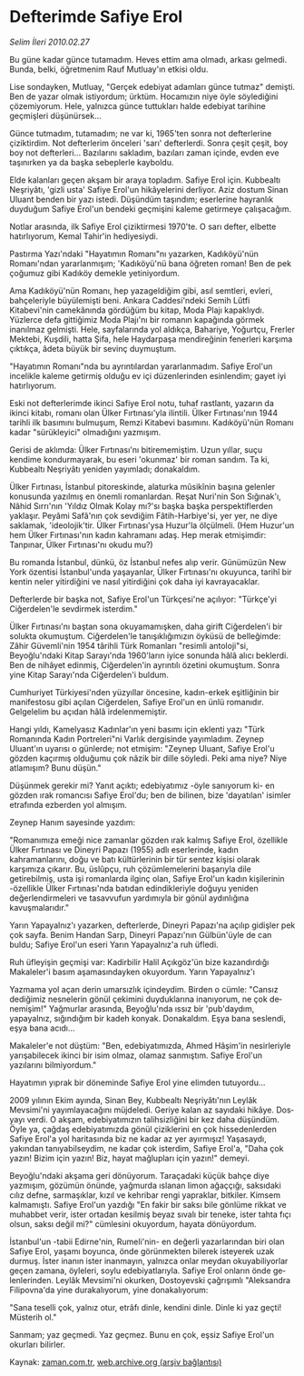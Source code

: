# Defterimde Safiye Erol

*Selim İleri 2010.02.27*

<tr><td class="metin" colspan="2" style="padding-top: 20px; padding-left: 5px; ">Bu güne kadar günce tutamadım. Heves ettim ama olmadı, arkası gelmedi. Bunda, belki, öğret­menim Rauf Mutluay'ın etkisi oldu.</td></tr><tr><td class="metin" colspan="2" style="padding-top: 20px; padding-left: 5px; "><p>Lise sonday­ken, Mutluay, "Gerçek edebiyat adamları günce tutmaz" demişti. Ben de yazar olmak istiyordum; ürktüm. Hocamızın niye öyle söylediğini çözemiyo­rum. Hele, yalnızca günce tuttukları halde edebi­yat tarihine geçmişleri düşünürsek...
<p>Günce tutmadım, tutamadım; ne var ki, 1965'ten sonra not defterlerine çiziktirdim. Not defter­lerim önceleri 'sarı' defterlerdi. Sonra çeşit çeşit, boy boy not defterleri... Bazılarını sakladım, bazıları zaman içinde, evden eve taşınırken ya da baş­ka sebeplerle kayboldu.
<p>Elde kalanları geçen akşam bir araya topladım. Safiye Erol için. Kubbealtı Neşriyâtı, 'gizli usta' Safiye Erol'un hikâyelerini derliyor. Aziz dostum Sinan Uluant benden bir yazı istedi. Düşündüm taşındım; eserlerine hayranlık duyduğum Safiye Erol'un bendeki geçmişini kaleme getirmeye çalı­şacağım.
<p>Notlar arasında, ilk Safiye Erol çiziktirmesi 1970'te. O sarı defter, elbette hatırlıyorum, Kemal Tahir'in hediyesiydi.
<p>Pastırma Yazı'ndaki "Hayatımın Romanı"nı yazarken, Kadıköyü'nün Romanı'ndan yararlan­mışım; 'Kadıköyü'nü bana öğreten roman! Ben de pek çoğumuz gibi Kadıköy demekle yetiniyordum.
<p>Ama Kadıköyü'nün Romanı, hep yazageldiğim gibi, asıl semtleri, evleri, bahçeleriyle büyülemişti beni. Ankara Caddesi'ndeki Semih Lûtfi Kitabevi'nin camekânında gördüğüm bu kitap, Moda Plajı kapaklıydı. Yüzlerce defa gittiğimiz Moda Plajı'nı bir romanın kapağında görmek inanılmaz gelmişti. Hele, sayfalarında yol aldıkça, Bahariye, Yoğurtçu, Frerler Mektebi, Kuşdili, hatta Şifa, hele Haydar­paşa mendireğinin fenerleri karşıma çıktıkça, âde­ta büyük bir sevinç duymuştum.
<p>"Hayatımın Romanı"nda bu ayrıntılardan ya­rarlanmadım. Safiye Erol'un incelikle kaleme ge­tirmiş olduğu ev içi düzenlerinden esinlendim; gayet iyi hatırlıyorum.
<p>Eski not defterlerimde ikinci Safiye Erol notu, tuhaf rastlantı, yazarın da ikinci kitabı, romanı olan Ülker Fırtınası'yla ilintili. Ülker Fırtınası'nın 1944 tarihli ilk basımını bulmuşum, Remzi Kitabevi basımını. Kadıköyü'nün Romanı kadar "sürükle­yici" olmadığını yazmışım.
<p>Gerisi de aklımda: Ülker Fırtınası'nı bitirememiştim. Uzun yıllar, suçu kendime kondurmaya­rak, bu eseri 'okunmaz' bir roman sandım. Ta ki, Kubbealtı Neşriyâtı yeniden yayımladı; donakal­dım.
<p>Ülker Fırtınası, İstanbul pitoreskinde, alaturka mûsikînin başına gelenler konusunda yazılmış en önemli romanlardan. Reşat Nuri'nin Son Sığınak'ı, Nâhid Sırrı'nın 'Yıldız Olmak Kolay mı?'sı başka başka perspektiflerden yaklaşır. Peyâmi Safâ'nın çok sevdiğim Fâtih-Harbiye'si, yer yer, ne diye sak­lamak, 'ideolojik'tir. Ülker Fırtınası'ysa Huzur'la ölçülmeli. (Hem Huzur'un hem Ülker Fırtınası'nın kadın kahramanı adaş. Hep merak etmişimdir: Tanpınar, Ülker Fırtınası'nı okudu mu?)
<p>Bu romanda İstanbul, dünkü, öz İstanbul nefes alıp verir. Günümüzün New York özentisi İstan­bul'unda yaşayanlar, Ülker Fırtınası'nı okuyunca, tarihî bir kentin neler yitirdiğini ve nasıl yitirdiği­ni çok daha iyi kavrayacaklar.
<p>Defterlerde bir başka not, Safiye Erol'un Türkçesi'ne açılıyor: "Türkçe'yi Ciğerdelen'le sevdirmek isterdim."
<p>Ülker Fırtınası'nı baştan sona okuyamamışken, daha girift Ciğerdelen'i bir solukta okumuştum. Ciğerdelen'le tanışıklığımızın öyküsü de belleğim­de: Zâhir Güvemli'nin 1954 târihli Türk Romanları "resimli antoloji"si, Beyoğlu'ndaki Kitap Sarayı'nda 1960'ların iyice sonunda hâlâ alıcı beklerdi. Ben de nihâyet edinmiş, Ciğerdelen'in ayrıntılı özetini okumuştum. Sonra yine Kitap Sarayı'nda Ciğerdelen'i buldum.
<p>Cumhuriyet Türkiyesi'nden yüzyıllar öncesine, kadın-erkek eşitliğinin bir manifestosu gibi açılan Ciğerdelen, Safiye Erol'un en ünlü romanıdır. Gelgelelim bu açıdan hâlâ irdelenmemiştir.
<p>Hangi yıldı, Kamelyasız Kadınlar'ın yeni bası­mı için eklenti yazı "Türk Romanında Kadın Port­releri"ni Varlık dergisinde yayımladım. Zeynep Uluant'ın uyarısı o günlerde; not etmişim: "Zeynep Uluant, Safiye Erol'u gözden kaçırmış olduğumu çok nâzik bir dille söyledi. Peki ama niye? Niye atlamışım? Bunu düşün."
<p>Düşünmek gerekir mi? Yanıt açıktı; edebiyatımız -öyle sanıyorum ki- en gözden ırak romancısı Safiye Erol'du; ben de bilinen, bize 'dayatılan' isim­ler etrafında ezberden yol almışım.
<p>Zeynep Hanım sayesinde yazdım:
<p>"Romanımıza emeği nice zamanlar gözden ırak kalmış Safiye Erol, özellikle Ülker Fırtınası ve Dineyri Papazı (1955) adlı eserlerinde, kadın kahramanlarını, doğu ve batı kültürlerinin bir tür sentez kişisi olarak karşımıza çıkarır. Bu, üslûpçu, ruh çözümlemelerini başarıyla dile getirebilmiş, usta işi romanlarda ilginç olan, Safiye Erol'un ka­dın kişilerinin -özellikle Ülker Fırtınası'nda batı­dan edindikleriyle doğuyu yeniden değerlendirme­leri ve tasavvufun yardımıyla bir gönül aydınlığına kavuşmalarıdır."
<p>Yarın Yapayalnız'ı yazarken, defterlerde, Di­neyri Papazı'na açılıp gidişler pek çok sayfa. Be­nim Handan Sarp, Dineyri Papazı'nın Gülbün'üyle de can buldu; Safiye Erol'un eseri Yarın Yapayal­nız'a ruh üfledi.
<p>Ruh üfleyişin geçmişi var: Kadirbilir Halil Açıkgöz'ün bize kazandırdığı Makaleler'i basım aşamasındayken okuyordum. Yarın Yapayalnız'ı
<p>Yazmama yol açan derin umarsızlık içindeydim. Birden o cümle: "Cansız dediğimiz nesnelerin gö­nül çekimini duyduklarına inanıyorum, ne çok de­nemişim!" Yağmurlar arasında, Beyoğlu'nda ıssız bir 'pub'daydım, yapayalnız, sığındığım bir kadeh konyak. Donakaldım. Eşya bana seslendi, eşya bana acıdı...
<p>Makaleler'e not düştüm: "Ben, edebiyatımızda, Ahmed Hâşim'in nesirleriyle yarışabilecek ikinci bir isim olmaz, olamaz sanmıştım. Safiye Erol'un yazılarını bilmiyordum."
<p>Hayatımın yıprak bir döneminde Safiye Erol yine elimden tutuyordu...
<p>2009 yılının Ekim ayında, Sinan Bey, Kubbealtı Neşriyâtı'nın Leylâk Mevsimi'ni yayımlayacağını müjdeledi. Geriye kalan az sayıdaki hikâye. Dos­yayı verdi. O akşam, edebiyatımızın talihsizliğini bir kez daha düşündüm. Öyle ya, çağdaş edebiyatımızda gönül çiziklerini en çok hissedenlerden Safi­ye Erol'a yol haritasında biz ne kadar az yer ayır­mışız! Yaşasaydı, yakından tanıyabilseydim, ne kadar çok isterdim, Safiye Erol'a, "Daha çok yazın! Bizim için yazın! Biz, hayat mağlupları için yazın!" demeyi.
<p>Beyoğlu'ndaki akşama geri dönüyorum. Taraçadaki küçük bahçe diye yazmışım, gözümün önünde, yağmurda ıslanan limon ağaççığı, saksıda­ki cılız defne, sarmaşıklar, kızıl ve kehribar rengi yapraklar, bitkiler. Kimsem kalmamıştı. Safiye Erol'un yazdığı "En fakir bir saksı bile gönlüme rikkat ve muhabbet verir, ister ortadan kesilmiş beyaz sıvalı bir teneke, ister tahta fıçı olsun, saksı değil mi?" cümlesini okuyordum, hayata dönüyor­dum.
<p>İstanbul'un -tabii Edirne'nin, Rumeli'nin- en değerli yazarlarından biri olan Safiye Erol, yaşamı boyunca, önde görünmekten bilerek isteyerek uzak durmuş. İster inanın ister inanmayın, yalnızca on­lar meydan okuyabiliyorlar geçen zamana, öyleleri, soylu edebiyatlarıyla. Safiye Erol onların önde ge­lenlerinden. Leylâk Mevsimi'ni okurken, Dostoyevski çağrışımlı "Aleksandra Filipovna'da yine durakalıyorum, yine donakalıyorum:
<p>"Sana teselli çok, yalnız otur, etrâfı dinle, ken­dini dinle. Dinle ki yaz geçti! Müsterih ol."
<p>Sanmam; yaz geçmedi. Yaz geçmez. Bunu en çok, eşsiz Safiye Erol'un okurları bilirler.<br/></p></p></p></p></p></p></p></p></p></p></p></p></p></p></p></p></p></p></p></p></p></p></p></p></p></p></p></p></td></tr>

Kaynak: [zaman.com.tr](http://zaman.com.tr/yazar.do?yazino=955893), [web.archive.org (arşiv bağlantısı)](http://web.archive.org/web/20100304070821/http://zaman.com.tr:80/yazar.do?yazino=955893)
